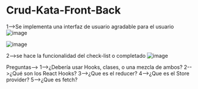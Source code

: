 # Crud-Kata-Front-Back

1-->Se implementa una interfaz de usuario agradable para el  usuario
![image](https://user-images.githubusercontent.com/96325513/166620250-2997a148-e6a3-45de-9324-7c06e3cd8887.png)

![image](https://user-images.githubusercontent.com/96325513/167000380-4a3946d3-31e1-4c99-a632-716bea16a0bb.png)

2-->se hace la funcionalidad del check-list o completado
![image](https://user-images.githubusercontent.com/96325513/167001440-4ee86897-1210-4f16-810d-1d34d37f5532.png)


Preguntas-->
1-->¿Debería usar Hooks, clases, o una mezcla de ambos?
2-->¿Qué son los React Hooks?
3-->¿Que es el reducer?
4-->¿Que es el Store provider?
5-->¿Que es fetch?


